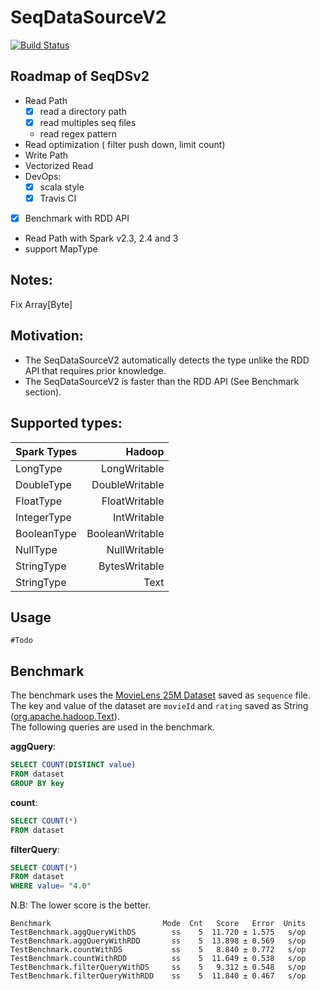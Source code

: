 # SeqDataSourceV2
[![Build Status](https://travis-ci.com/garawalid/seq-datasource-v2.svg?token=SMJd5DBDDJrYEpCNWqiF&branch=master)](https://travis-ci.com/garawalid/seq-datasource-v2)

## Roadmap of SeqDSv2

- Read Path
    - [x] read a directory path 
    - [x] read multiples seq files
    - read regex pattern
- Read optimization ( filter push down, limit count)
- Write Path
- Vectorized Read
- DevOps:
    - [x] scala style
    - [x] Travis CI
- [x] Benchmark with RDD API


- Read Path with Spark v2.3, 2.4 and 3
- support MapType



## Notes:
Fix Array[Byte] 


## Motivation:
- The SeqDataSourceV2 automatically detects the type unlike the RDD API that requires prior knowledge.
- The SeqDataSourceV2 is faster than the RDD API (See Benchmark section).


## Supported types:
    
| Spark Types   | Hadoop          |
| ------------- | ---------------:|
| LongType      | LongWritable    |
| DoubleType    | DoubleWritable  |
| FloatType     | FloatWritable   |
|  IntegerType  | IntWritable     |
| BooleanType   | BooleanWritable |
| NullType      | NullWritable    |
| StringType    | BytesWritable   |
| StringType    | Text            |

## Usage
`#Todo`

## Benchmark
The benchmark uses the [MovieLens 25M Dataset](https://grouplens.org/datasets/movielens/25m/) saved as `sequence` file.
The key and value of the dataset are `movieId` and `rating` saved as String ([org.apache.hadoop.Text](https://hadoop.apache.org/docs/r2.8.0/api/org/apache/hadoop/io/Text.html)).  
The following queries are used in the benchmark.

**aggQuery**: 
```sql
SELECT COUNT(DISTINCT value)
FROM dataset 
GROUP BY key
```

**count**:
````sql
SELECT COUNT(*)
FROM dataset
````
**filterQuery**:
```sql
SELECT COUNT(*)
FROM dataset
WHERE value= "4.0"
```

N.B: The lower score is the better.
```console
Benchmark                         Mode  Cnt   Score   Error  Units
TestBenchmark.aggQueryWithDS        ss    5  11.720 ± 1.575   s/op
TestBenchmark.aggQueryWithRDD       ss    5  13.898 ± 0.569   s/op
TestBenchmark.countWithDS           ss    5   8.840 ± 0.772   s/op
TestBenchmark.countWithRDD          ss    5  11.649 ± 0.538   s/op
TestBenchmark.filterQueryWithDS     ss    5   9.312 ± 0.548   s/op
TestBenchmark.filterQueryWithRDD    ss    5  11.840 ± 0.467   s/op
```